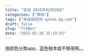 ```yaml
---
title: "说说 2015年02月28日"
categories: ["嘀咕"]
tags: ["来自QQ空间 qzone.qq.com"]
draft: false
slug: "frkBev"
date: "2015-02-28 15:19:55"
---
```


按颜色分类app，蓝色根本就不够用啊。。
